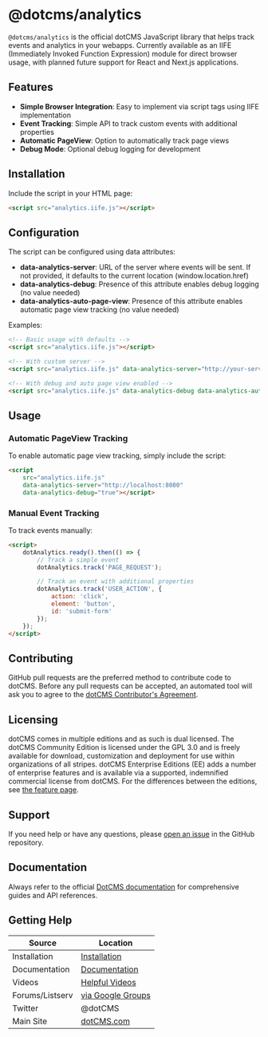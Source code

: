# @dotcms/analytics

`@dotcms/analytics` is the official dotCMS JavaScript library that helps track events and analytics in your webapps. Currently available as an IIFE (Immediately Invoked Function Expression) module for direct browser usage, with planned future support for React and Next.js applications.

## Features

-   **Simple Browser Integration**: Easy to implement via script tags using IIFE implementation
-   **Event Tracking**: Simple API to track custom events with additional properties
-   **Automatic PageView**: Option to automatically track page views
-   **Debug Mode**: Optional debug logging for development

## Installation

Include the script in your HTML page:

```html
<script src="analytics.iife.js"></script>
```

## Configuration

The script can be configured using data attributes:

-   **data-analytics-server**: URL of the server where events will be sent. If not provided, it defaults to the current location (window.location.href)
-   **data-analytics-debug**: Presence of this attribute enables debug logging (no value needed)
-   **data-analytics-auto-page-view**: Presence of this attribute enables automatic page view tracking (no value needed)

Examples:

```html
<!-- Basic usage with defaults -->
<script src="analytics.iife.js"></script>

<!-- With custom server -->
<script src="analytics.iife.js" data-analytics-server="http://your-server:8080"></script>

<!-- With debug and auto page view enabled -->
<script src="analytics.iife.js" data-analytics-debug data-analytics-auto-page-view></script>
```

## Usage

### Automatic PageView Tracking

To enable automatic page view tracking, simply include the script:

```html
<script
    src="analytics.iife.js"
    data-analytics-server="http://localhost:8080"
    data-analytics-debug="true"></script>
```

### Manual Event Tracking

To track events manually:

```html
<script>
    dotAnalytics.ready().then(() => {
        // Track a simple event
        dotAnalytics.track('PAGE_REQUEST');

        // Track an event with additional properties
        dotAnalytics.track('USER_ACTION', {
            action: 'click',
            element: 'button',
            id: 'submit-form'
        });
    });
</script>
```

## Contributing

GitHub pull requests are the preferred method to contribute code to dotCMS. Before any pull requests can be accepted, an automated tool will ask you to agree to the [dotCMS Contributor's Agreement](https://gist.github.com/wezell/85ef45298c48494b90d92755b583acb3).

## Licensing

dotCMS comes in multiple editions and as such is dual licensed. The dotCMS Community Edition is licensed under the GPL 3.0 and is freely available for download, customization and deployment for use within organizations of all stripes. dotCMS Enterprise Editions (EE) adds a number of enterprise features and is available via a supported, indemnified commercial license from dotCMS. For the differences between the editions, see [the feature page](http://dotcms.com/cms-platform/features).

## Support

If you need help or have any questions, please [open an issue](https://github.com/dotCMS/core/issues/new/choose) in the GitHub repository.

## Documentation

Always refer to the official [DotCMS documentation](https://www.dotcms.com/docs/latest/) for comprehensive guides and API references.

## Getting Help

| Source          | Location                                                            |
| --------------- | ------------------------------------------------------------------- |
| Installation    | [Installation](https://dotcms.com/docs/latest/installation)         |
| Documentation   | [Documentation](https://dotcms.com/docs/latest/table-of-contents)   |
| Videos          | [Helpful Videos](http://dotcms.com/videos/)                         |
| Forums/Listserv | [via Google Groups](https://groups.google.com/forum/#!forum/dotCMS) |
| Twitter         | @dotCMS                                                             |
| Main Site       | [dotCMS.com](https://dotcms.com/)                                   |
